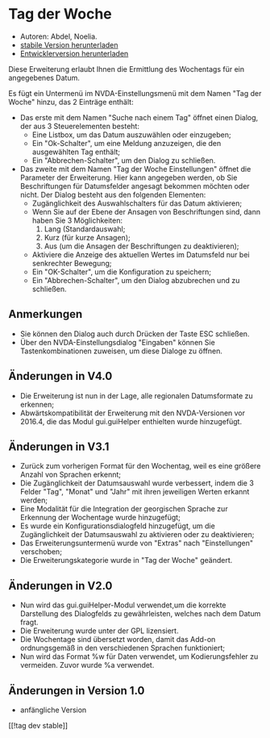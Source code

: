 # Tag der Woche #

*	 Autoren: Abdel, Noelia.
*	 [stabile Version herunterladen][1]
*	 [Entwicklerversion herunterladen][2]

Diese Erweiterung erlaubt Ihnen die Ermittlung des Wochentags für ein
angegebenes Datum.

Es fügt ein Untermenü im NVDA-Einstellungsmenü mit dem Namen "Tag der Woche"
hinzu, das 2 Einträge enthält:


*	Das erste mit dem Namen "Suche nach einem Tag" öffnet einen Dialog, der aus 3 Steuerelementen besteht:
	-	Eine Listbox, um das Datum auszuwählen oder einzugeben; 
	-	Ein "Ok-Schalter", um eine Meldung anzuzeigen, die den ausgewählten Tag enthält; 
	-	Ein "Abbrechen-Schalter", um den Dialog zu schließen.
*	Das zweite mit dem Namen "Tag der Woche Einstellungen" öffnet die Parameter der Erweiterung. Hier kann angegeben werden, ob Sie Beschriftungen für Datumsfelder angesagt bekommen möchten oder nicht. Der Dialog besteht aus den folgenden Elementen:
	-	Zugänglichkeit des Auswahlschalters für das Datum aktivieren;
	-	Wenn Sie auf der Ebene der Ansagen von Beschriftungen sind, dann haben Sie 3 Möglichkeiten: 
		1.	Lang (Standardauswahl;
		2.	Kurz (für kurze Ansagen); 
		3.	Aus (um die Ansagen der Beschriftungen zu deaktivieren);
	-	Aktiviere die  Anzeige des aktuellen Wertes im Datumsfeld nur bei senkrechter Bewegung; 
	-	Ein "OK-Schalter", um die Konfiguration zu speichern; 
	-	Ein "Abbrechen-Schalter", um den Dialog abzubrechen und zu schließen.


## Anmerkungen ##

*	 Sie können den Dialog auch durch Drücken der Taste ESC schließen.
*	 Über den NVDA-Einstellungsdialog "Eingaben" können Sie
   Tastenkombinationen zuweisen, um diese Dialoge zu öffnen.

## Änderungen in V4.0 ##

*	 Die Erweiterung ist nun in der Lage, alle regionalen Datumsformate zu
   erkennen;
*	 Abwärtskompatibilität der Erweiterung mit den NVDA-Versionen vor 2016.4,
   die das Modul gui.guiHelper enthielten wurde hinzugefügt.

## Änderungen in V3.1 ##

*	 Zurück zum vorherigen Format für den Wochentag, weil es eine größere
   Anzahl von Sprachen erkennt;
*	 Die Zugänglichkeit der Datumsauswahl wurde verbessert, indem die 3 Felder
   "Tag", "Monat" und "Jahr" mit ihren jeweiligen Werten erkannt werden;
*	 Eine Modalität für die Integration der georgischen Sprache zur Erkennung
   der Wochentage wurde hinzugefügt;
*	 Es wurde ein Konfigurationsdialogfeld hinzugefügt, um die Zugänglichkeit
   der Datumsauswahl zu aktivieren oder zu deaktivieren;
*	 Das Erweiterungsuntermenü wurde von "Extras" nach "Einstellungen"
   verschoben;
*	 Die Erweiterungskategorie wurde in "Tag der Woche" geändert.

## Änderungen in V2.0 ##

*	 Nun wird das gui.guiHelper-Modul verwendet,um die korrekte Darstellung
   des Dialogfelds zu gewährleisten, welches nach dem Datum fragt.
*	 Die Erweiterung wurde unter der GPL lizensiert.
*	 Die Wochentage sind übersetzt worden, damit das Add-on ordnungsgemäß in
   den verschiedenen Sprachen funktioniert;
*	 Nun wird das Format %w für Daten verwendet, um Kodierungsfehler zu
   vermeiden. Zuvor wurde %a verwendet.

## Änderungen in Version 1.0 ##

*	 anfängliche Version

[[!tag dev stable]]

[1]: http://addons.nvda-project.org/files/get.php?file=dw

[2]: http://addons.nvda-project.org/files/get.php?file=dw-dev
